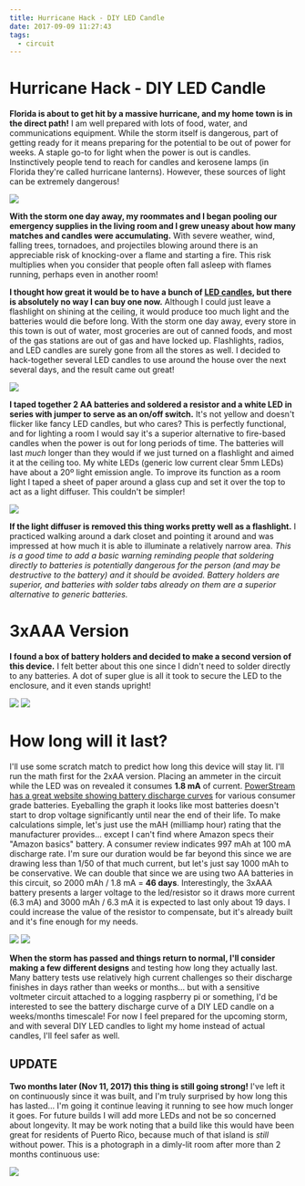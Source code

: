 ```yaml
---
title: Hurricane Hack - DIY LED Candle
date: 2017-09-09 11:27:43
tags:
  - circuit
---
```


# Hurricane Hack - DIY LED Candle

**Florida is about to get hit by a massive hurricane, and my home town is in the direct path!** I am well prepared with lots of food, water, and communications equipment. While the storm itself is dangerous, part of getting ready for it means preparing for the potential to be out of power for weeks. A staple go-to for light when the power is out is candles. Instinctively people tend to reach for candles and kerosene lamps (in Florida they're called hurricane lanterns). However, these sources of light can be extremely dangerous!

<div class="center border small">

![](livehere.jpg)

</div>

**With the storm one day away, my roommates and I began pooling our emergency supplies in the living room and I grew uneasy about how many matches and candles were accumulating.** With severe weather, wind, falling trees, tornadoes, and projectiles blowing around there is an appreciable risk of knocking-over a flame and starting a fire. This risk multiplies when you consider that people often fall asleep with flames running, perhaps even in another room! 

**I thought how great it would be to have a bunch of [LED candles](https://en.wikipedia.org/wiki/Flameless_candles), but there is absolutely no way I can buy one now.** Although I could just leave a flashlight on shining at the ceiling, it would produce too much light and the batteries would die before long. With the storm one day away, every store in this town is out of water, most groceries are out of canned foods, and most of the gas stations are out of gas and have locked up. Flashlights, radios, and LED candles are surely gone from all the stores as well. I decided to hack-together several LED candles to use around the house over the next several days, and the result came out great!

<div class="center">

![](hurricaine-diy-led-candle.jpg)

</div>

**I taped together 2 AA batteries and soldered a resistor and a white LED in series with jumper to serve as an on/off switch.** It's not yellow and doesn't flicker like fancy LED candles, but who cares? This is perfectly functional, and for lighting a room I would say it's a superior alternative to fire-based candles when the power is out for long periods of time. The batteries will last _much_ longer than they would if we just turned on a flashlight and aimed it at the ceiling too. My white LEDs (generic low current clear 5mm LEDs) have about a 20º light emission angle. To improve its function as a room light I taped a sheet of paper around a glass cup and set it over the top to act as a light diffuser. This couldn't be simpler!

<div class="center border medium">

![](063.jpg)

</div>

**If the light diffuser is removed this thing works pretty well as a flashlight.** I practiced walking around a dark closet and pointing it around and was impressed at how much it is able to illuminate a relatively narrow area. _This is a good time to add a basic warning reminding people that soldering directly to batteries is potentially dangerous for the person (and may be destructive to the battery) and it should be avoided. Battery holders are superior, and batteries with solder tabs already on them are a superior alternative to generic batteries._

# 3xAAA Version

**I found a box of battery holders and decided to make a second version of this device.** I felt better about this one since I didn't need to solder directly to any batteries. A dot of super glue is all it took to secure the LED to the enclosure, and it even stands upright!

<div class="center border small">

![](081.jpg)
![](078.jpg)

</div>

# How long will it last?

I'll use some scratch match to predict how long this device will stay lit. I'll run the math first for the 2xAA version. Placing an ammeter in the circuit while the LED was on revealed it consumes **1.8 mA** of current.  [PowerStream has a great website showing battery discharge curves](https://www.powerstream.com/AA-tests.htm) for various consumer grade batteries. Eyeballing the graph it looks like most batteries doesn't start to drop voltage significantly until near the end of their life. To make calculations simple, let's just use the mAH (milliamp hour) rating that the manufacturer provides... except I can't find where Amazon specs their "Amazon basics" battery. A consumer review indicates 997 mAh at 100 mA discharge rate. I'm sure our duration would be far beyond this since we are drawing less than 1/50 of that much current, but let's just say 1000 mAh to be conservative. We can double that since we are using two AA batteries in this circuit, so 2000 mAh / 1.8 mA = **46 days**. Interestingly, the 3xAAA battery presents a larger voltage to the led/resistor so it draws more current (6.3 mA) and 3000 mAh / 6.3 mA it is expected to last only about 19 days. I could increase the value of the resistor to compensate, but it's already built and it's fine enough for my needs.

<div class="center border small">

![](088.jpg)
![](091.jpg)

</div>

**When the storm has passed and things return to normal, I'll consider making a few different designs** and testing how long they actually last. Many battery tests use relatively high current challenges so their discharge finishes in days rather than weeks or months... but with a sensitive voltmeter circuit attached to a logging raspberry pi or something, I'd be interested to see the battery discharge curve of a DIY LED candle on a weeks/months timescale! For now I feel prepared for the upcoming storm, and with several DIY LED candles to light my home instead of actual candles, I'll feel safer as well.

## UPDATE

**Two months later (Nov 11, 2017) this thing is still going strong!** I've left it on continuously since it was built, and I'm truly surprised by how long this has lasted... I'm going it continue leaving it running to see how much longer it goes. For future builds I will add more LEDs and not be so concerned about longevity. It may be work noting that a build like this would have been great for residents of Puerto Rico, because much of that island is _still_ without power. This is a photograph in a dimly-lit room after more than 2 months continuous use:

<div class="center border">

![](IMG_0303.jpg)

</div>